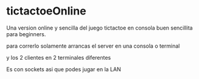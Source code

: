 # tictactoeOnline
Una version online y sencilla del juego tictactoe en consola buen sencillita para beginners.

para correrlo solamente arrancas el server en una consola o terminal

y los 2 clientes en 2 terminales diferentes

Es con sockets asi que podes jugar en la LAN 
